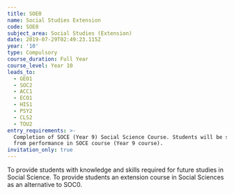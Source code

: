 ```yaml
---
title: SOE0
name: Social Studies Extension
code: SOE0
subject_area: Social Studies (Extension)
date: 2019-07-29T02:49:23.115Z
year: '10'
type: Compulsory
course_duration: Full Year
course_level: Year 10
leads_to:
  - GEO1
  - SOC2
  - ACC1
  - ECO1
  - HIS1
  - PSY2
  - CLS2
  - TOU2
entry_requirements: >-
  Completion of SOCE (Year 9) Social Science Course. Students will be selected
  from performance in SOCE course (Year 9 course).
invitation_only: true
---
```

To provide students with knowledge and skills required for future studies in Social Science. To provide students an extension course in Social Sciences as an alternative to SOC0.
